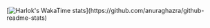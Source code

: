 [![Harlok's WakaTime stats](https://github-readme-stats.vercel.app/api/wakatime?username=JustinLee9&theme=radical&layout=compact&v=2")](https://github.com/anuraghazra/github-readme-stats)
